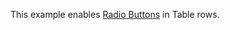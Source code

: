 This example enables [Radio Buttons](https://livewire-powergrid.com/table-features/rows.html#radio-buttons) in Table rows.